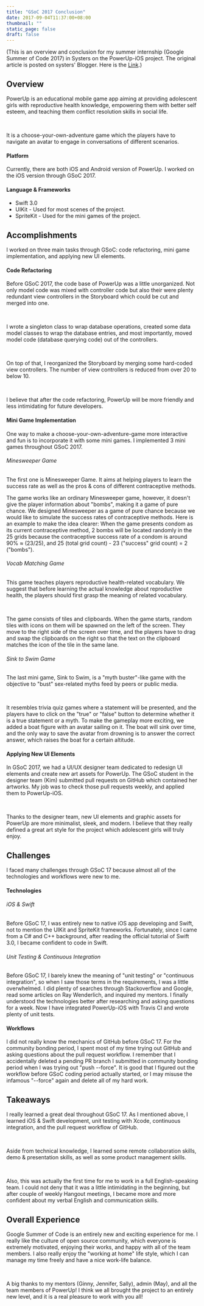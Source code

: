 ```yaml
---
title: "GSoC 2017 Conclusion"
date: 2017-09-04T11:37:00+08:00
thumbnail: ""
static_page: false
draft: false
---
```

(This is an overview and conclusion for my summer internship (Google Summer of Code 2017) in Systers on the PowerUp-iOS project. The original article is posted on systers' Blogger. Here is the [Link](https://systers-opensource.blogspot.tw/2017/08/yu-chao-powerup-ios-final-report-gsoc.html).)

## Overview

PowerUp is an educational mobile game app aiming at providing adolescent girls with reproductive health knowledge, empowering them with better self esteem, and teaching them conflict resolution skills in social life.

<br />

It is a choose-your-own-adventure game which the players have to navigate an avatar to engage in conversations of different scenarios.

#### Platform
Currently, there are both iOS and Android version of PowerUp. I worked on the iOS version through GSoC 2017.

#### Language & Frameworks
* Swift 3.0
* UIKit - Used for most scenes of the project.
* SpriteKit - Used for the mini games of the project.

## Accomplishments
I worked on three main tasks through GSoC: code refactoring, mini game implementation, and applying new UI elements.

#### Code Refactoring

Before GSoC 2017, the code base of PowerUp was a little unorganized. Not only model code was mixed with controller code but also their were plenty redundant view controllers in the Storyboard which could be cut and merged into one.

<br />

I wrote a singleton class to wrap database operations, created some data model classes to wrap the database entries, and most importantly, moved model code (database querying code) out of the controllers.

<br />

On top of that, I reorganized the Storyboard by merging some hard-coded view controllers. The number of view controllers is reduced from over 20 to below 10.

<br />

I believe that after the code refactoring, PowerUp will be more friendly and less intimidating for future developers.

#### Mini Game Implementation

One way to make a choose-your-own-adventure-game more interactive and fun is to incorporate it with some mini games. I implemented 3 mini games throughout GSoC 2017.

###### Minesweeper Game
The first one is Minesweeper Game. It aims at helping players to learn the success rate as well as the pros & cons of different contraceptive methods.

The game works like an ordinary Minesweeper game, however, it doesn't give the player information about "bombs", making it a game of pure chance. We designed Minesweeper as a game of pure chance because we would like to simulate the success rates of contraceptive methods. Here is an example to make the idea clearer: When the game presents condom as its current contraceptive method, 2 bombs will be located randomly in the 25 grids because the contraceptive success rate of a condom is around 90% ≈  (23/25), and 25 (total grid count) - 23 ("success" grid count) = 2 ("bombs").

###### Vocab Matching Game
This game teaches players reproductive health-related vocabulary. We suggest that before learning the actual knowledge about reproductive health, the players should first grasp the meaning of related vocabulary.

<br />

The game consists of tiles and clipboards. When the game starts, random tiles with icons on them will  be spawned on the left of the screen. They move to the right side of the screen over time, and the players have to drag and swap the clipboards on the right so that the text on the clipboard matches the icon of the tile in the same lane.

###### Sink to Swim Game
The last mini game, Sink to Swim, is a "myth buster"-like game with the objective to "bust" sex-related myths feed by peers or public media.

<br />

It resembles trivia quiz games where a statement will be presented, and the players have to click on the "true" or "false" button to determine whether it is a true statement or a myth. To make the gameplay more exciting, we added a boat figure with an avatar sailing on it. The boat will sink over time, and the only way to save the avatar from drowning is to answer the correct answer, which raises the boat for a certain altitude.

#### Applying New UI Elements

In GSoC 2017, we had a UI/UX designer team dedicated to redesign UI elements and create new art assets for PowerUp. The GSoC student in the designer team (Kim) submitted pull requests on GitHub which contained her artworks. My job was to check those pull requests weekly, and applied them to PowerUp-iOS.

<br />

Thanks to the designer team, new UI elements and graphic assets for PowerUp are more minimalist, sleek, and modern. I believe that they really defined a great art style for the project which adolescent girls will truly enjoy.

## Challenges

I faced many challenges through GSoC 17 because almost all of the technologies and workflows were new to me.

#### Technologies

###### iOS & Swift

Before GSoC 17, I was entirely new to native iOS app developing and Swift, not to mention the UIKit and SpriteKit frameworks. Fortunately, since I came from a C# and C++ background, after reading the official tutorial of Swift 3.0, I became confident to code in Swift.

###### Unit Testing & Continuous Integration

Before GSoC 17, I barely knew the meaning of "unit testing" or "continuous integration", so when I saw those terms in the requirements, I was a little overwhelmed. I did plenty of searches through Stackoverflow and Google, read some articles on Ray Wenderlich, and inquired my mentors. I finally understood the technologies better after researching and asking questions for a week. Now I have integrated PowerUp-iOS with Travis CI and wrote plenty of unit tests.

#### Workflows
I did not really know the mechanics of GitHub before GSoC 17. For the community bonding period, I spent most of my time trying out GitHub and asking questions about the pull request workflow. I remember that I accidentally deleted a pending PR branch I submitted in community bonding period when I was trying out "push --force". It is good that I figured out the workflow before GSoC coding period actually started, or I may misuse the infamous "--force" again and delete all of my hard work.

## Takeaways
I really learned a great deal throughout GSoC 17. As I mentioned above, I learned iOS & Swift development, unit testing with Xcode, continuous integration, and the pull request workflow of GitHub.

<br />

Aside from technical knowledge, I learned some remote collaboration skills, demo & presentation skills, as well as some product management skills.

<br />

Also, this was actually the first time for me to work in a full English-speaking team. I could not deny that it was a little intimidating in the beginning, but after couple of weekly Hangout meetings, I became more and more confident about my verbal English and communication skills.

## Overall Experience
Google Summer of Code is an entirely new and exciting experience for me. I really like the culture of open source community, which everyone is extremely motivated, enjoying their works, and happy with all of the team members. I also really enjoy the "working at home" life style, which I can manage my time freely and have a nice work-life balance.

<br />

A big thanks to my mentors (Ginny, Jennifer, Sally), admin (May), and all the team members of PowerUp! I think we all brought the project to an entirely new level, and it is a real pleasure to work with you all!
